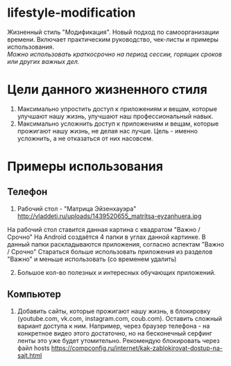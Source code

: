 # lifestyle-modification
Жизненный стиль "Модификация". Новый подход по самоорганизации времени. Включает практическим руководство, чек-листы и примеры использования.  
*Можно использовать краткосрочно на период сессии, горящих сроков или других важных дел.*

# Цели данного жизненного стиля
1. Максимально упростить доступ к приложениям и вещам, которые улучшают нашу жизнь, улучшают наш профессиональный навык.
2. Максимально усложнить доступ к приложениям и вещам, которые прожигают нашу жизнь, не делая нас лучше. Цель - именно усложнить, а не отказаться от них насовсем.

# Примеры использования
## Телефон
1. Рабочий стол - "Матрица Эйзенхауэра"
http://vladdeti.ru/uploads/1439520655_matritsa-eyzanhuera.jpg

На рабочий стол ставится данная картина с квадратом "Важно / Срочно"
На Android создаётся 4 папки в углах данной картинке. 
В данный папки раскладываются приложения, согласно аспектам "Важно / Срочно"
Стараться больше использовать приложения из разделов "Важно" и меньше использовать (со временем удалить)

2. Большое кол-во полезных и интересных обучающих приложений.

## Компьютер
1. Добавить сайты, которые прожигают нашу жизнь, в блокировку (youtube.com, vk.com, instagram.com, coub.com).
Оставить сложный вариант доступа к ним. Например, через браузер телефона - на конкретное видео этого достаточно, но на бесконечный серфинг ленты это уже будет утомительно.
Рекомендую блокировать через файл hosts https://compconfig.ru/internet/kak-zablokirovat-dostup-na-sajt.html
